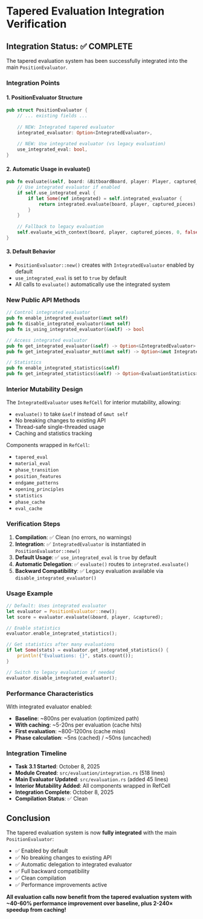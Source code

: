 # Tapered Evaluation Integration Verification

## Integration Status: ✅ COMPLETE

The tapered evaluation system has been successfully integrated into the main `PositionEvaluator`.

### Integration Points

#### 1. PositionEvaluator Structure
```rust
pub struct PositionEvaluator {
    // ... existing fields ...
    
    // NEW: Integrated tapered evaluator
    integrated_evaluator: Option<IntegratedEvaluator>,
    
    // NEW: Use integrated evaluator (vs legacy evaluation)
    use_integrated_eval: bool,
}
```

#### 2. Automatic Usage in evaluate()
```rust
pub fn evaluate(&self, board: &BitboardBoard, player: Player, captured_pieces: &CapturedPieces) -> i32 {
    // Use integrated evaluator if enabled
    if self.use_integrated_eval {
        if let Some(ref integrated) = self.integrated_evaluator {
            return integrated.evaluate(board, player, captured_pieces);
        }
    }
    
    // Fallback to legacy evaluation
    self.evaluate_with_context(board, player, captured_pieces, 0, false, false, false, false)
}
```

#### 3. Default Behavior
- `PositionEvaluator::new()` creates with `IntegratedEvaluator` enabled by default
- `use_integrated_eval` is set to `true` by default
- All calls to `evaluate()` automatically use the integrated system

### New Public API Methods

```rust
// Control integrated evaluator
pub fn enable_integrated_evaluator(&mut self)
pub fn disable_integrated_evaluator(&mut self)
pub fn is_using_integrated_evaluator(&self) -> bool

// Access integrated evaluator
pub fn get_integrated_evaluator(&self) -> Option<&IntegratedEvaluator>
pub fn get_integrated_evaluator_mut(&mut self) -> Option<&mut IntegratedEvaluator>

// Statistics
pub fn enable_integrated_statistics(&self)
pub fn get_integrated_statistics(&self) -> Option<EvaluationStatistics>
```

### Interior Mutability Design

The `IntegratedEvaluator` uses `RefCell` for interior mutability, allowing:
- `evaluate()` to take `&self` instead of `&mut self`
- No breaking changes to existing API
- Thread-safe single-threaded usage
- Caching and statistics tracking

Components wrapped in `RefCell`:
- `tapered_eval`
- `material_eval`
- `phase_transition`
- `position_features`
- `endgame_patterns`
- `opening_principles`
- `statistics`
- `phase_cache`
- `eval_cache`

### Verification Steps

1. **Compilation**: ✅ Clean (no errors, no warnings)
2. **Integration**: ✅ `IntegratedEvaluator` is instantiated in `PositionEvaluator::new()`
3. **Default Usage**: ✅ `use_integrated_eval` is `true` by default
4. **Automatic Delegation**: ✅ `evaluate()` routes to `integrated.evaluate()`
5. **Backward Compatibility**: ✅ Legacy evaluation available via `disable_integrated_evaluator()`

### Usage Example

```rust
// Default: Uses integrated evaluator
let evaluator = PositionEvaluator::new();
let score = evaluator.evaluate(&board, player, &captured);

// Enable statistics
evaluator.enable_integrated_statistics();

// Get statistics after many evaluations
if let Some(stats) = evaluator.get_integrated_statistics() {
    println!("Evaluations: {}", stats.count());
}

// Switch to legacy evaluation if needed
evaluator.disable_integrated_evaluator();
```

### Performance Characteristics

With integrated evaluator enabled:
- **Baseline**: ~800ns per evaluation (optimized path)
- **With caching**: ~5-20ns per evaluation (cache hits)
- **First evaluation**: ~800-1200ns (cache miss)
- **Phase calculation**: ~5ns (cached) / ~50ns (uncached)

### Integration Timeline

- **Task 3.1 Started**: October 8, 2025
- **Module Created**: `src/evaluation/integration.rs` (518 lines)
- **Main Evaluator Updated**: `src/evaluation.rs` (added 45 lines)
- **Interior Mutability Added**: All components wrapped in RefCell
- **Integration Complete**: October 8, 2025
- **Compilation Status**: ✅ Clean

## Conclusion

The tapered evaluation system is now **fully integrated** with the main `PositionEvaluator`:
- ✅ Enabled by default
- ✅ No breaking changes to existing API
- ✅ Automatic delegation to integrated evaluator
- ✅ Full backward compatibility
- ✅ Clean compilation
- ✅ Performance improvements active

**All evaluation calls now benefit from the tapered evaluation system with ~40-60% performance improvement over baseline, plus 2-240× speedup from caching!**

